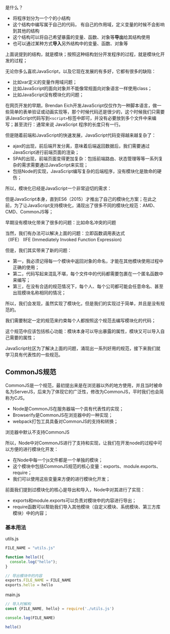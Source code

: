 
是什么？

- 将程序划分为一个个的小结构
- 这个结构中编写属于自己的代码， 有自己的作用域，定义变量的时候不会影响到其他的结构
- 这个结构可以将自己希望暴露的变量、函数、对象等**导出**给其结构使用
- 也可以通过某种方式**导入**另外结构中的变量、函数、对象等

上面说提到的结构，就是模块；按照这种结构划分开发程序的过程，就是模块化开发的过程；

无论你多么喜欢JavaScript，以及它现在发展的有多好，它都有很多的缺陷：

- 比如var定义的变量作用域问题；
- 比如JavaScript的面向对象并不能像常规面向对象语言一样使用class；
- 比如JavaScript没有模块化的问题；

在网页开发的早期，Brendan Eich开发JavaScript仅仅作为一种脚本语言，做一些简单的表单验证或动画实现等，那个时候代码还是很少的，这个时候我们只需要讲JavaScript代码写到`<script>`标签中即可，并没有必要放到多个文件中来编写；甚至流行：通常来说 JavaScript 程序的长度只有一行。

但是随着前端和JavaScript的快速发展，JavaScript代码变得越来越复杂了：

- ajax的出现，前后端开发分离，意味着后端返回数据后，我们需要通过JavaScript进行前端页面的渲染；
- SPA的出现，前端页面变得更加复杂：包括前端路由、状态管理等等一系列复杂的需求需要通过JavaScript来实现；
- 包括Node的实现，JavaScript编写复杂的后端程序，没有模块化是致命的硬伤；

所以，模块化已经是JavaScript一个非常迫切的需求：

但是JavaScript本身，直到ES6（2015）才推出了自己的模块化方案；在此之前，为了让JavaScript支持模块化，涌现出了很多不同的模块化规范：AMD、CMD、CommonJS等；


早期没有模块化带来了很多的问题：比如命名冲突的问题

当然，我们有办法可以解决上面的问题：立即函数调用表达式（IIFE） IIFE (Immediately Invoked Function Expression)

但是，我们其实带来了新的问题：

- 第一，我必须记得每一个模块中返回对象的命名，才能在其他模块使用过程中正确的使用；
- 第二，代码写起来混乱不堪，每个文件中的代码都需要包裹在一个匿名函数中来编写；
- 第三，在没有合适的规范情况下，每个人、每个公司都可能会任意命名、甚至出现模块名称相同的情况；

所以，我们会发现，虽然实现了模块化，但是我们的实现过于简单，并且是没有规范的。

我们需要制定一定的规范来约束每个人都按照这个规范去编写模块化的代码；

这个规范中应该包括核心功能：模块本身可以导出暴露的属性，模块又可以导入自己需要的属性；

JavaScript社区为了解决上面的问题，涌现出一系列好用的规范，接下来我们就学习具有代表性的一些规范。


## CommonJS规范

CommonJS是一个规范，最初提出来是在浏览器以外的地方使用，并且当时被命名为ServerJS，后来为了体现它的广泛性，修改为CommonJS，平时我们也会简称为CJS。

- Node是CommonJS在服务器端一个具有代表性的实现；
- Browserify是CommonJS在浏览器中的一种实现；
- webpack打包工具具备对CommonJS的支持和转换；

浏览器中默认不支持CommonJS

所以，Node中对CommonJS进行了支持和实现，让我们在开发node的过程中可以方便的进行模块化开发：

- 在Node中每一个js文件都是一个单独的模块；
- 这个模块中包括CommonJS规范的核心变量：exports、module.exports、require；
- 我们可以使用这些变量来方便的进行模块化开发；

前面我们提到过模块化的核心是导出和导入，Node中对其进行了实现：

- exports和module.exports可以负责对模块中的内容进行导出；
- require函数可以帮助我们导入其他模块（自定义模块、系统模块、第三方库模块）中的内容；

### 基本用法

utils.js
```js
FILE_NAME = "utils.js"

function hello(){
  console.log("hello");
}

// 导出模块中的内容
exports.FILE_NAME = FILE_NAME
exports.hello = hello

```

main.js
```js
// 导入时解构
const {FILE_NAME, hello} = require('./utils.js')

console.log(FILE_NAME)

hello()
```

